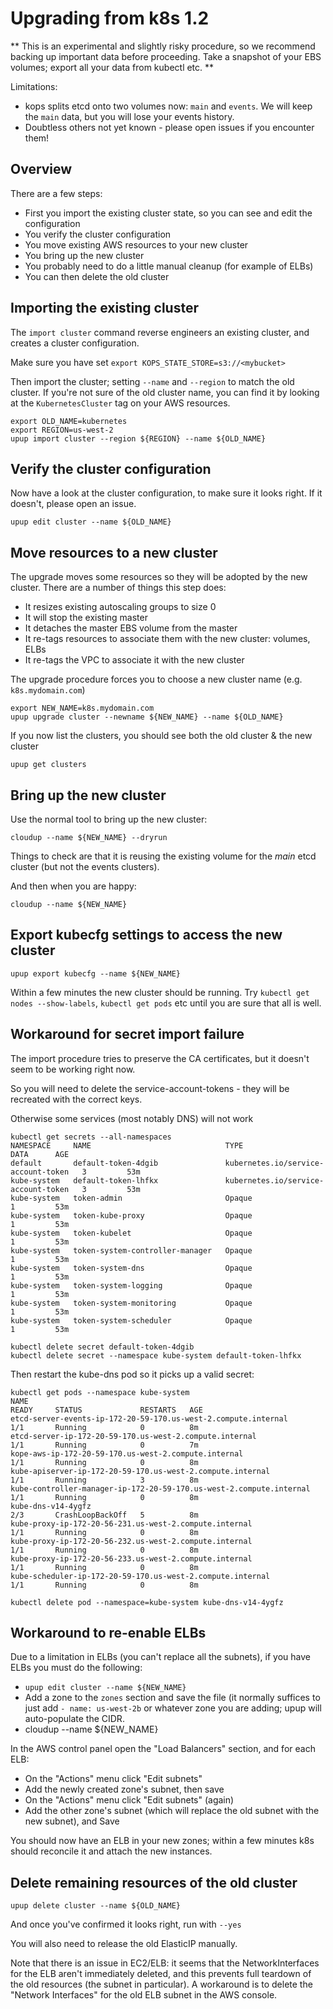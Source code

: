 # Upgrading from k8s 1.2

** This is an experimental and slightly risky procedure, so we recommend backing up important data before proceeding. 
Take a snapshot of your EBS volumes; export all your data from kubectl etc. **

Limitations:

* kops splits etcd onto two volumes now: `main` and `events`.  We will keep the `main` data, but
  you will lose your events history.
* Doubtless others not yet known - please open issues if you encounter them!

## Overview

There are a few steps:

* First you import the existing cluster state, so you can see and edit the configuration
* You verify the cluster configuration
* You move existing AWS resources to your new cluster
* You bring up the new cluster
* You probably need to do a little manual cleanup (for example of ELBs)
* You can then delete the old cluster

## Importing the existing cluster

The `import cluster` command reverse engineers an existing cluster, and creates a cluster
configuration.

Make sure you have set `export KOPS_STATE_STORE=s3://<mybucket>`

Then import the cluster; setting `--name` and `--region` to match the old cluster.   If you're not sure
of the old cluster name, you can find it by looking at the `KubernetesCluster` tag on your AWS resources.

```
export OLD_NAME=kubernetes
export REGION=us-west-2
upup import cluster --region ${REGION} --name ${OLD_NAME}
```

## Verify the cluster configuration

Now have a look at the cluster configuration, to make sure it looks right.  If it doesn't, please
open an issue.

```
upup edit cluster --name ${OLD_NAME}
````

## Move resources to a new cluster

The upgrade moves some resources so they will be adopted by the new cluster.  There are a number of things
this step does:

* It resizes existing autoscaling groups to size 0
* It will stop the existing master
* It detaches the master EBS volume from the master
* It re-tags resources to associate them with the new cluster: volumes, ELBs
* It re-tags the VPC to associate it with the new cluster

The upgrade procedure forces you to choose a new cluster name (e.g. `k8s.mydomain.com`)

```
export NEW_NAME=k8s.mydomain.com
upup upgrade cluster --newname ${NEW_NAME} --name ${OLD_NAME}
```

If you now list the clusters, you should see both the old cluster & the new cluster

```upup get clusters```

## Bring up the new cluster

Use the normal tool to bring up the new cluster:

```
cloudup --name ${NEW_NAME} --dryrun
```

Things to check are that it is reusing the existing volume for the _main_ etcd cluster (but not the events clusters).

And then when you are happy:

```
cloudup --name ${NEW_NAME}
```


## Export kubecfg settings to access the new cluster

```
upup export kubecfg --name ${NEW_NAME}
```

Within a few minutes the new cluster should be running.  Try `kubectl get nodes --show-labels`, `kubectl get pods` etc until you are sure that all is well.

## Workaround for secret import failure

The import procedure tries to preserve the CA certificates, but it doesn't seem to be working right now.

So you will need to delete the service-account-tokens - they will be recreated with the correct keys.

Otherwise some services (most notably DNS) will not work


```
kubectl get secrets --all-namespaces
NAMESPACE     NAME                              TYPE                                  DATA      AGE
default       default-token-4dgib               kubernetes.io/service-account-token   3         53m
kube-system   default-token-lhfkx               kubernetes.io/service-account-token   3         53m
kube-system   token-admin                       Opaque                                1         53m
kube-system   token-kube-proxy                  Opaque                                1         53m
kube-system   token-kubelet                     Opaque                                1         53m
kube-system   token-system-controller-manager   Opaque                                1         53m
kube-system   token-system-dns                  Opaque                                1         53m
kube-system   token-system-logging              Opaque                                1         53m
kube-system   token-system-monitoring           Opaque                                1         53m
kube-system   token-system-scheduler            Opaque                                1         53m
```

```
kubectl delete secret default-token-4dgib
kubectl delete secret --namespace kube-system default-token-lhfkx
```

Then restart the kube-dns pod so it picks up a valid secret:

```
kubectl get pods --namespace kube-system
NAME                                                                  READY     STATUS             RESTARTS   AGE
etcd-server-events-ip-172-20-59-170.us-west-2.compute.internal        1/1       Running            0          8m
etcd-server-ip-172-20-59-170.us-west-2.compute.internal               1/1       Running            0          7m
kope-aws-ip-172-20-59-170.us-west-2.compute.internal                  1/1       Running            0          8m
kube-apiserver-ip-172-20-59-170.us-west-2.compute.internal            1/1       Running            3          8m
kube-controller-manager-ip-172-20-59-170.us-west-2.compute.internal   1/1       Running            0          8m
kube-dns-v14-4ygfz                                                    2/3       CrashLoopBackOff   5          8m
kube-proxy-ip-172-20-56-231.us-west-2.compute.internal                1/1       Running            0          8m
kube-proxy-ip-172-20-56-232.us-west-2.compute.internal                1/1       Running            0          8m
kube-proxy-ip-172-20-56-233.us-west-2.compute.internal                1/1       Running            0          8m
kube-scheduler-ip-172-20-59-170.us-west-2.compute.internal            1/1       Running            0          8m
```

```
kubectl delete pod --namespace=kube-system kube-dns-v14-4ygfz
```

## Workaround to re-enable ELBs

Due to a limitation in ELBs (you can't replace all the subnets), if you have ELBs you must do the following:

* `upup edit cluster --name ${NEW_NAME}`
* Add a zone to the `zones` section and save the file (it normally suffices to just add `- name: us-west-2b` or whatever
  zone you are adding; upup will auto-populate the CIDR.
* cloudup --name ${NEW_NAME}


In the AWS control panel open the "Load Balancers" section, and for each ELB: 
* On the "Actions" menu click "Edit subnets"
* Add the newly created zone's subnet, then save
* On the "Actions" menu click "Edit subnets" (again)
* Add the other zone's subnet (which will replace the old subnet with the new subnet), and Save

You should now have an ELB in your new zones; within a few minutes k8s should reconcile it and attach the new instances.

## Delete remaining resources of the old cluster

```
upup delete cluster --name ${OLD_NAME}
```

And once you've confirmed it looks right, run with `--yes`

You will also need to release the old ElasticIP manually.

Note that there is an issue in EC2/ELB: it seems that the NetworkInterfaces for the ELB aren't immediately deleted,
and this prevents full teardown of the old resources (the subnet in particular).  A workaround is to delete
the "Network Interfaces" for the old ELB subnet in the AWS console.
